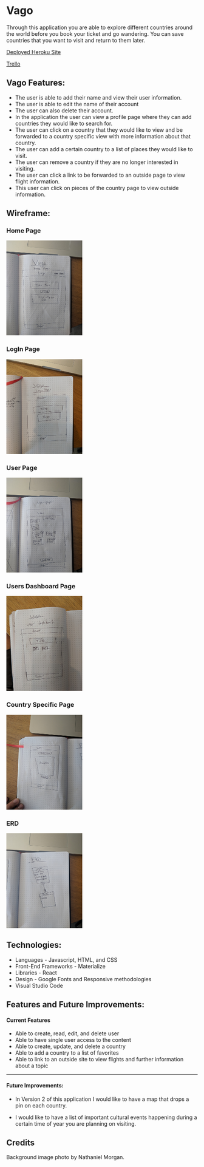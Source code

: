 # Vago

Through this application you are able to explore different countries around the world before you book your ticket and go wandering. You can save countries that you want to visit and return to them later.

[Deployed Heroku Site](https://vago-travel.herokuapp.com/)

[Trello](https://trello.com/b/sPnKPtKq/vago)

## Vago Features:

* The user is able to add their name and view their user information.
* The user is able to edit the name of their account
* The user can also delete their account.
* In the application the user can view a profile page where they can add countries they would like to search for.
* The user can click on a country that they would like to view and be forwarded to a country specific view with more information about that country.
* The user can add a certain country to a list of places they would like to visit.
* The user can remove a country if they are no longer interested in visiting.
* The user can click a link to be forwarded to an outside page to view flight information.
* This user can click on pieces of the country page to view outside information.

## Wireframe:

### Home Page
<img src='media/vago_homepage.jpg' alt='landing page' height=250 width=200/>

### LogIn Page
<img src='media/login_page.jpg' alt='login page' height=250 width=200/>

### User Page
<img src='media/vago_userpage.jpg' alt='user page' height=250 width=200/>

### Users Dashboard Page
<img src='media/user_dashboard.jpg' alt='user page' height=250 width=200/>

### Country Specific Page
<img src='media/vago_country_specific_page.jpg' alt='country specific page' height=250 width=200/>

### ERD
<img src='media/vago_erd.jpg' alt='erd page' height=250 width=200/>

## Technologies:

* Languages - Javascript, HTML, and CSS
* Front-End Frameworks - Materialize
* Libraries - React
* Design - Google Fonts and Responsive methodologies
* Visual Studio Code

## Features and Future Improvements:

#### Current Features

* Able to create, read, edit, and delete user
* Able to have single user access to the content
* Able to create, update, and delete a country
* Able to add a country to a list of favorites
* Able to link to an outside site to view flights and further information about a topic

___

#### Future Improvements:

* In Version 2 of this application I would like to have a map that drops a pin on each country.

* I would like to have a list of important cultural events happening during a certain time of year you are planning on visiting.

## Credits

Background image photo by Nathaniel Morgan.